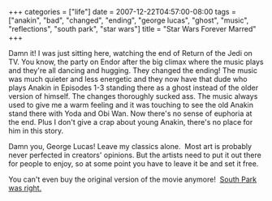 +++
categories = ["life"]
date = 2007-12-22T04:57:00-08:00
tags = ["anakin", "bad", "changed", "ending", "george lucas", "ghost", "music", "reflections", "south park", "star wars"]
title = "Star Wars Forever Marred"
+++

Damn it! I was just sitting here, watching the end of Return of the Jedi on TV. You know, the party on Endor after the big climax where the music plays and they're all dancing and hugging. They changed the ending! The music was much quieter and less energetic and they now have that dude who plays Anakin in Episodes 1-3 standing there as a ghost instead of the older version of himself. The changes thoroughly sucked ass. The music always used to give me a warm feeling and it was touching to see the old Anakin stand there with Yoda and Obi Wan. Now there's no sense of euphoria at the end. Plus I don't give a crap about young Anakin, there's no place for him in this story.

Damn you, George Lucas! Leave my classics alone.  Most art is probably never perfected in creators' opinions. But the artists need to put it out there for people to enjoy, so at some point you have to leave it be and set it free.

You can't even buy the original version of the movie anymore!  [South Park was right.](https://www.southparkzone.com/episodes/609/Free-Hat.html)
